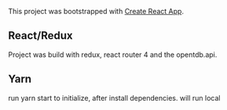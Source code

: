 This project was bootstrapped with [Create React App](https://github.com/facebookincubator/create-react-app).



## React/Redux

Project was build with redux, react router 4 and the opentdb.api. 


## Yarn 

run yarn start to initialize, after install dependencies. will run local  
